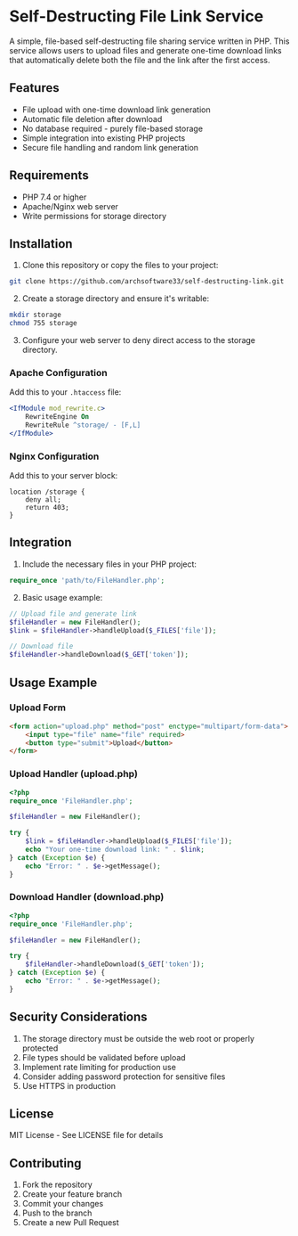 # Self-Destructing File Link Service

A simple, file-based self-destructing file sharing service written in PHP. This service allows users to upload files and generate one-time download links that automatically delete both the file and the link after the first access.

## Features

- File upload with one-time download link generation
- Automatic file deletion after download
- No database required - purely file-based storage
- Simple integration into existing PHP projects
- Secure file handling and random link generation

## Requirements

- PHP 7.4 or higher
- Apache/Nginx web server
- Write permissions for storage directory

## Installation

1. Clone this repository or copy the files to your project:
```bash
git clone https://github.com/archsoftware33/self-destructing-link.git
```

2. Create a storage directory and ensure it's writable:
```bash
mkdir storage
chmod 755 storage
```

3. Configure your web server to deny direct access to the storage directory.

### Apache Configuration
Add this to your `.htaccess` file:
```apache
<IfModule mod_rewrite.c>
    RewriteEngine On
    RewriteRule ^storage/ - [F,L]
</IfModule>
```

### Nginx Configuration
Add this to your server block:
```nginx
location /storage {
    deny all;
    return 403;
}
```

## Integration

1. Include the necessary files in your PHP project:
```php
require_once 'path/to/FileHandler.php';
```

2. Basic usage example:

```php
// Upload file and generate link
$fileHandler = new FileHandler();
$link = $fileHandler->handleUpload($_FILES['file']);

// Download file
$fileHandler->handleDownload($_GET['token']);
```

## Usage Example

### Upload Form
```html
<form action="upload.php" method="post" enctype="multipart/form-data">
    <input type="file" name="file" required>
    <button type="submit">Upload</button>
</form>
```

### Upload Handler (upload.php)
```php
<?php
require_once 'FileHandler.php';

$fileHandler = new FileHandler();

try {
    $link = $fileHandler->handleUpload($_FILES['file']);
    echo "Your one-time download link: " . $link;
} catch (Exception $e) {
    echo "Error: " . $e->getMessage();
}
```

### Download Handler (download.php)
```php
<?php
require_once 'FileHandler.php';

$fileHandler = new FileHandler();

try {
    $fileHandler->handleDownload($_GET['token']);
} catch (Exception $e) {
    echo "Error: " . $e->getMessage();
}
```

## Security Considerations

1. The storage directory must be outside the web root or properly protected
2. File types should be validated before upload
3. Implement rate limiting for production use
4. Consider adding password protection for sensitive files
5. Use HTTPS in production

## License

MIT License - See LICENSE file for details

## Contributing

1. Fork the repository
2. Create your feature branch
3. Commit your changes
4. Push to the branch
5. Create a new Pull Request 